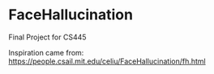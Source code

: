 # FaceHallucination
Final Project for CS445

Inspiration came from: https://people.csail.mit.edu/celiu/FaceHallucination/fh.html
